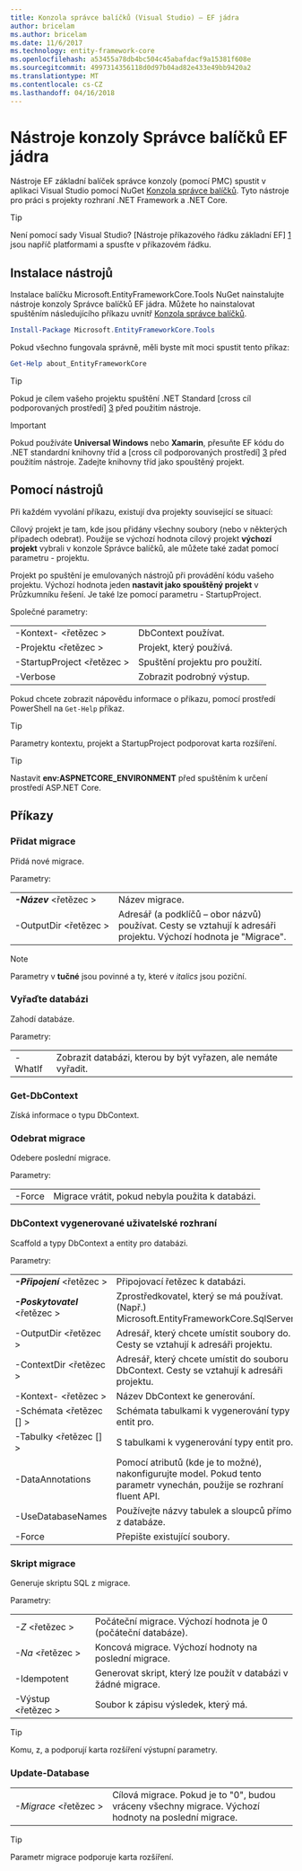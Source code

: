 ```yaml
---
title: Konzola správce balíčků (Visual Studio) – EF jádra
author: bricelam
ms.author: bricelam
ms.date: 11/6/2017
ms.technology: entity-framework-core
ms.openlocfilehash: a53455a78db4bc504c45abafdacf9a15381f608e
ms.sourcegitcommit: 4997314356118d0d97b04ad82e433e49bb9420a2
ms.translationtype: MT
ms.contentlocale: cs-CZ
ms.lasthandoff: 04/16/2018
---
```

<a name="ef-core-package-manager-console-tools"></a>Nástroje konzoly Správce balíčků EF jádra
=====================================
Nástroje EF základní balíček správce konzoly (pomocí PMC) spustit v aplikaci Visual Studio pomocí NuGet [Konzola správce balíčků][2].
Tyto nástroje pro práci s projekty rozhraní .NET Framework a .NET Core.

> [!TIP]
> Není pomocí sady Visual Studio? [Nástroje příkazového řádku základní EF] [ 1] jsou napříč platformami a spusťte v příkazovém řádku.

<a name="installing-the-tools"></a>Instalace nástrojů
--------------------
Instalace balíčku Microsoft.EntityFrameworkCore.Tools NuGet nainstalujte nástroje konzoly Správce balíčků EF jádra.
Můžete ho nainstalovat spuštěním následujícího příkazu uvnitř [Konzola správce balíčků][2].

``` powershell
Install-Package Microsoft.EntityFrameworkCore.Tools
```

Pokud všechno fungovala správně, měli byste mít moci spustit tento příkaz:

``` powershell
Get-Help about_EntityFrameworkCore
```
> [!TIP]
> Pokud je cílem vašeho projektu spuštění .NET Standard [cross cíl podporovaných prostředí] [ 3] před použitím nástroje.

> [!IMPORTANT]
> Pokud používáte **Universal Windows** nebo **Xamarin**, přesuňte EF kódu do .NET standardní knihovny tříd a [cross cíl podporovaných prostředí] [ 3] před použitím nástroje. Zadejte knihovny tříd jako spouštěný projekt.

<a name="using-the-tools"></a>Pomocí nástrojů
---------------
Při každém vyvolání příkazu, existují dva projekty související se situací:

Cílový projekt je tam, kde jsou přidány všechny soubory (nebo v některých případech odebrat). Použije se výchozí hodnota cílový projekt **výchozí projekt** vybrali v konzole Správce balíčků, ale můžete také zadat pomocí parametru - projektu.

Projekt po spuštění je emulovaných nástrojů při provádění kódu vašeho projektu. Výchozí hodnota jeden **nastavit jako spouštěný projekt** v Průzkumníku řešení. Je také lze pomocí parametru - StartupProject.

Společné parametry:

|                           |                             |
|:--------------------------|:----------------------------|
| -Kontext- \<řetězec >        | DbContext používat.       |
| -Projektu \<řetězec >        | Projekt, který používá.         |
| -StartupProject \<řetězec > | Spuštění projektu pro použití. |
| -Verbose                  | Zobrazit podrobný výstup.        |

Pokud chcete zobrazit nápovědu informace o příkazu, pomocí prostředí PowerShell na `Get-Help` příkaz.

> [!TIP]
> Parametry kontextu, projekt a StartupProject podporovat karta rozšíření.

> [!TIP]
> Nastavit **env:ASPNETCORE_ENVIRONMENT** před spuštěním k určení prostředí ASP.NET Core.

<a name="commands"></a>Příkazy
--------

### <a name="add-migration"></a>Přidat migrace

Přidá nové migrace.

Parametry:

|                                   |                                                                                                                  |
|:----------------------------------|:-----------------------------------------------------------------------------------------------------------------|
| ***-Název*** \<řetězec >             | Název migrace.                                                                                       |
| <nobr>-OutputDir \<řetězec ></nobr> | Adresář (a podklíčů – obor názvů) používat. Cesty se vztahují k adresáři projektu. Výchozí hodnota je "Migrace". |

> [!NOTE]
> Parametry v **tučné** jsou povinné a ty, které v *italics* jsou poziční.

### <a name="drop-database"></a>Vyřaďte databázi

Zahodí databáze.

Parametry:

|         |                                                          |
|:--------|:---------------------------------------------------------|
| -WhatIf | Zobrazit databázi, kterou by být vyřazen, ale nemáte vyřadit. |

### <a name="get-dbcontext"></a>Get-DbContext

Získá informace o typu DbContext.

### <a name="remove-migration"></a>Odebrat migrace

Odebere poslední migrace.

Parametry:

|        |                                                              |
|:-------|:-------------------------------------------------------------|
| -Force | Migrace vrátit, pokud nebyla použita k databázi. |

### <a name="scaffold-dbcontext"></a>DbContext vygenerované uživatelské rozhraní

Scaffold a typy DbContext a entity pro databázi.

Parametry:

|                                          |                                                                                                  |
|:-----------------------------------------|:-------------------------------------------------------------------------------------------------|
| <nobr>***-Připojení*** \<řetězec ></nobr> | Připojovací řetězec k databázi.                                                           |
| ***-Poskytovatel*** \<řetězec >                | Zprostředkovatel, který se má používat. (Např.) Microsoft.EntityFrameworkCore.SqlServer)                              |
| -OutputDir \<řetězec >                     | Adresář, který chcete umístit soubory do. Cesty se vztahují k adresáři projektu.                      |
| -ContextDir \<řetězec >                    | Adresář, který chcete umístit do souboru DbContext. Cesty se vztahují k adresáři projektu.             |
| -Kontext- \<řetězec >                       | Název DbContext ke generování.                                                           |
| -Schémata \<řetězec [] >                     | Schémata tabulkami k vygenerování typy entit pro.                                              |
| -Tabulky \<řetězec [] >                      | S tabulkami k vygenerování typy entit pro.                                                         |
| -DataAnnotations                         | Pomocí atributů (kde je to možné), nakonfigurujte model. Pokud tento parametr vynechán, použije se rozhraní fluent API. |
| -UseDatabaseNames                        | Používejte názvy tabulek a sloupců přímo z databáze.                                           |
| -Force                                   | Přepište existující soubory.                                                                        |

### <a name="script-migration"></a>Skript migrace

Generuje skriptu SQL z migrace.

Parametry:

|                   |                                                                    |
|:------------------|:-------------------------------------------------------------------|
| *-Z* \<řetězec > | Počáteční migrace. Výchozí hodnota je 0 (počáteční databáze).      |
| *-Na* \<řetězec >   | Koncová migrace. Výchozí hodnoty na poslední migrace.              |
| -Idempotent       | Generovat skript, který lze použít v databázi v žádné migrace. |
| -Výstup \<řetězec > | Soubor k zápisu výsledek, který má.                                   |

> [!TIP]
> Komu, z, a podporují karta rozšíření výstupní parametry.

### <a name="update-database"></a>Update-Database

|                                     |                                                                                                |
|:------------------------------------|:-----------------------------------------------------------------------------------------------|
| <nobr>*-Migrace* \<řetězec ></nobr> | Cílová migrace. Pokud je to "0", budou vráceny všechny migrace. Výchozí hodnoty na poslední migrace. |

> [!TIP]
> Parametr migrace podporuje karta rozšíření.


  [1]: dotnet.md
  [2]: https://docs.microsoft.com/nuget/tools/package-manager-console
  [3]: index.md#frameworks
